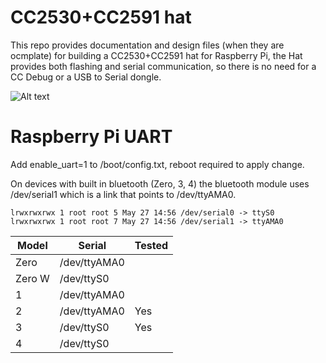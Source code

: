 # CC2530+CC2591 hat

This repo provides documentation and design files (when they are ocmplate) for building a CC2530+CC2591 hat for Raspberry Pi, the Hat provides both flashing and serial communication, so there is no need for a CC Debug or a USB to Serial dongle.

![Alt text](images/pi_cc2531.jpg?raw=true "Title")

# Raspberry Pi UART

Add enable_uart=1 to /boot/config.txt, reboot required to apply change.

On devices with built in bluetooth (Zero, 3, 4) the bluetooth module uses /dev/serial1 which is a link that points to /dev/ttyAMA0.

```pi@raspberrypi:~ $ ls -lah /dev/serial*
lrwxrwxrwx 1 root root 5 May 27 14:56 /dev/serial0 -> ttyS0
lrwxrwxrwx 1 root root 7 May 27 14:56 /dev/serial1 -> ttyAMA0
```

Model|Serial|Tested
------------- | ------------- | -------------
Zero|/dev/ttyAMA0|
Zero W|/dev/ttyS0|
1|/dev/ttyAMA0|
2|/dev/ttyAMA0|Yes
3|/dev/ttyS0|Yes
4|/dev/ttyS0|
